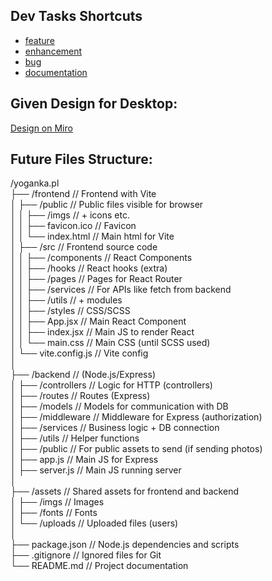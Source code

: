 ## Dev Tasks Shortcuts
- [feature](https://github.com/MMadejsza/yoganka.pl/issues/new?template=dev_issue_template.yml&labels=feature&assignees=MMadejsza)
- [enhancement](https://github.com/MMadejsza/yoganka.pl/issues/new?template=dev_issue_template.yml&labels=enhancement&assignees=MMadejsza)
- [bug](https://github.com/MMadejsza/yoganka.pl/issues/new?template=dev_issue_template.yml&labels=bug&assignees=MMadejsza)
- [documentation](https://github.com/MMadejsza/yoganka.pl/issues/new?template=dev_issue_template.yml&labels=documentation&assignees=MMadejsza)

## Given Design for Desktop:
[Design on Miro](https://miro.com/welcomeonboard/T3ZpUGNpamhxemJJMklKdUt6OHpOeXl1UGc4YUpRaVQ1d0xSeWtnaGU3d0FxVlpEakFvZmNLMTVGVm0zcXVRQnwzNDU4NzY0NTk5MDcxMjMzODE3fDI=?share_link_id=883729976940)

## Future Files Structure:
/yoganka.pl  
├── /frontend                  // Frontend with Vite  
│   ├── /public                // Public files visible for browser  
│   │   ├── /imgs              // + icons etc.  
│   │   ├── favicon.ico        // Favicon  
│   │   └── index.html         // Main html for Vite  
│   ├── /src                   // Frontend source code  
│   │   ├── /components        // React Components  
│   │   ├── /hooks             // React hooks (extra)  
│   │   ├── /pages             // Pages for React Router  
│   │   ├── /services          // For APIs like fetch from backend  
│   │   ├── /utils             // + modules  
│   │   ├── /styles            // CSS/SCSS  
│   │   ├── App.jsx            // Main React Component  
│   │   ├── index.jsx          // Main JS to render React  
│   │   └── main.css           // Main CSS (until SCSS used)  
│   └── vite.config.js         // Vite config  
│  
├── /backend                   // (Node.js/Express)  
│   ├── /controllers           // Logic for HTTP (controllers)  
│   ├── /routes                // Routes (Express)  
│   ├── /models                // Models for communication with DB  
│   ├── /middleware            // Middleware for Express (authorization)  
│   ├── /services              // Business logic + DB connection  
│   ├── /utils                 // Helper functions  
│   ├── /public                // For public assets to send (if sending photos)  
│   ├── app.js                 // Main JS for Express  
│   ├── server.js              // Main JS running server  
│  
├── /assets                    // Shared assets for frontend and backend  
│   ├── /imgs                  // Images  
│   ├── /fonts                 // Fonts  
│   └── /uploads               // Uploaded files (users)  
│  
├── package.json               // Node.js dependencies and scripts  
├── .gitignore                 // Ignored files for Git  
└── README.md                  // Project documentation  
